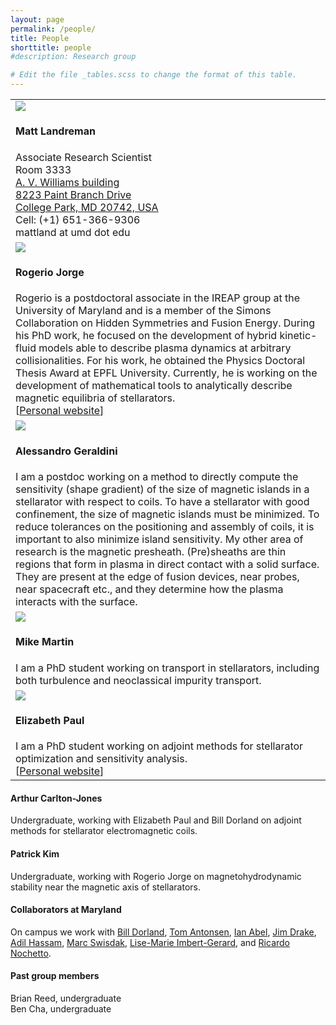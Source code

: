 ```yaml
---
layout: page
permalink: /people/
title: People
shorttitle: people
#description: Research group

# Edit the file _tables.scss to change the format of this table.
---
```


<div class="group_members">
<table>

<tr><td>
<div class="profile col one right"><img src="../assets/img/Landreman_portrait_600.jpg"></div>
<h4>Matt Landreman</h4>
Associate Research Scientist<br>
Room 3333<br>
<a href="https://goo.gl/maps/Zx1oqM59pTcoeQ6H9">
A. V. Williams building<br>
8223 Paint Branch Drive<br>
College Park, MD 20742, USA</a><br>
Cell: (+1) 651-366-9306<br>
mattland at umd dot edu
</td></tr>

<tr><td>
<div class="profile col one right"><img src="../assets/img/RogerioJorge.jpg"></div>
<h4>Rogerio Jorge</h4>
Rogerio is a postdoctoral associate in the IREAP group at the University of Maryland and is a member of the Simons Collaboration on Hidden Symmetries and Fusion Energy. During his PhD work, he focused on the development of hybrid kinetic-fluid models able to describe plasma dynamics at arbitrary collisionalities. For his work, he obtained the Physics Doctoral Thesis Award at EPFL University. Currently, he is working on the development of mathematical tools to analytically describe magnetic equilibria of stellarators.
<br>
[<a href="https://web.ist.utl.pt/~rogerio.jorge/">Personal website</a>]
</td></tr>

<tr><td>
<div class="profile col one right"><img src="../assets/img/AlessandroGeraldini.jpg"></div>
<h4>Alessandro Geraldini</h4>
I am a postdoc working on a method to directly compute the sensitivity (shape gradient) of the size of magnetic islands in a stellarator with respect to coils. To have a stellarator with good confinement, the size of magnetic islands must be minimized. To reduce tolerances on the positioning and assembly of coils, it is important to also minimize island sensitivity. My other area of research is the magnetic presheath. (Pre)sheaths are thin regions that form in plasma in direct contact with a solid surface. They are present at the edge of fusion devices, near probes, near spacecraft etc., and they determine how the plasma interacts with the surface.
</td></tr>

<tr><td>
<div class="profile col one right"><img src="../assets/img/MikeMartin.jpg"></div>
<h4> Mike Martin</h4>
I am a PhD student working on transport in stellarators, including both turbulence and neoclassical impurity transport.
</td></tr>


<tr><td>
<div class="profile col one right"><img src="../assets/img/ElizabethPaul.jpg"></div>
<h4>Elizabeth Paul</h4>
I am a PhD student working on adjoint methods for stellarator optimization and sensitivity analysis.
<br>
[<a href="https://terpconnect.umd.edu/~ejpaul/">Personal website</a>]
</td></tr>

</table>
</div>

#### Arthur Carlton-Jones
Undergraduate, working with Elizabeth Paul and Bill Dorland on adjoint methods for stellarator electromagnetic coils.

#### Patrick Kim
Undergraduate, working with Rogerio Jorge on magnetohydrodynamic stability near the magnetic axis of stellarators.

#### Collaborators at Maryland
On campus we work with 
[Bill Dorland](https://umdphysics.umd.edu/people/faculty/current/item/124-bdorland.html),
[Tom Antonsen](https://ece.umd.edu/clark/faculty/352/Thomas-M-Antonsen), 
[Ian Abel](https://ireap.umd.edu/faculty/abel), 
[Jim Drake](https://terpconnect.umd.edu/~drake/), 
[Adil Hassam](https://umdphysics.umd.edu/people/faculty/current/item/215-hassam.html), 
[Marc Swisdak](https://ireap.umd.edu/faculty/swisdak), 
[Lise-Marie Imbert-Gerard](https://home.cscamm.umd.edu/~lmig/), and 
[Ricardo Nochetto](https://www.math.umd.edu/~rhn/).

#### Past group members
Brian Reed, undergraduate  
Ben Cha, undergraduate

